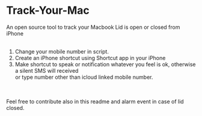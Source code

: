 # Track-Your-Mac
An open source tool to track your Macbook Lid is open or closed from iPhone<br><br>

1. Change your mobile number in script.<br>
2. Create an iPhone shortcut using Shortcut app in your iPhone<br>
3. Make shortcut to speak or notification whatever you feel is ok, otherwise a silent SMS will received<br>
or type number other than icloud linked mobile number.

<br>
<br>
Feel free to contribute also in this readme and alarm event in case of lid closed.
